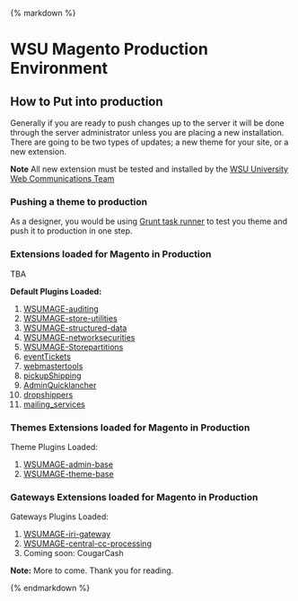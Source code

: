 {% markdown %}
# WSU Magento Production Environment
## How to Put into production
Generally if you are ready to push changes up to the server it will be done through the server administrator unless you are placing a new installation.  There are going to be two types of updates; a new theme for your site, or a new extension.

**Note** All new extension must be tested and installed by the [WSU University Web Communications Team](https://github.com/washingtonstateuniversity)

### Pushing a theme to production
As a designer, you would be using [Grunt task runner](http://gruntjs.com/) to test you theme and push it to production in one step.  



<a name="#productionModsLoaded"></a>
### Extensions loaded for Magento in Production
TBA

**Default Plugins Loaded:**

1. [WSUMAGE-auditing](https://github.com/washingtonstateuniversity/WSUMAGE-auditing.git)
1. [WSUMAGE-store-utilities](https://github.com/washingtonstateuniversity/WSUMAGE-store-utilities.git)
1. [WSUMAGE-structured-data](https://github.com/washingtonstateuniversity/WSUMAGE-structured-data.git)
1. [WSUMAGE-networksecurities](https://github.com/washingtonstateuniversity/WSUMAGE-networksecurities.git)
1. [WSUMAGE-Storepartitions](https://github.com/jeremyBass/WSUMAGE-Storepartitions.git)
1. [eventTickets](https://github.com/jeremyBass/eventTickets.git)
1. [webmastertools](https://github.com/jeremyBass/webmastertools.git)
1. [pickupShipping](https://github.com/jeremyBass/pickupShipping.git)
1. [AdminQuicklancher](https://github.com/jeremyBass/AdminQuicklancher.git)
1. [dropshippers](https://github.com/jeremyBass/dropshippers.git)
1. [mailing_services](https://github.com/jeremyBass/mailing_services.git)

<a name="#productionThemesLoaded"></a>
### Themes Extensions loaded for Magento in Production
<p>Theme Plugins Loaded:</p>

1. [WSUMAGE-admin-base](https://github.com/washingtonstateuniversity/WSUMAGE-admin-base.git)
1. [WSUMAGE-theme-base](https://github.com/washingtonstateuniversity/WSUMAGE-theme-base.git)

<a name="#productionGatewaysLoaded"></a>
### Gateways Extensions loaded for Magento in Production
Gateways Plugins Loaded:

1. [WSUMAGE-iri-gateway](https://github.com/washingtonstateuniversity/WSUMAGE-iri-gateway.git)
1. [WSUMAGE-central-cc-processing](https://github.com/washingtonstateuniversity/WSUMAGE-central-cc-processing.git)
1. Coming soon: CougarCash

**Note:** More to come. Thank you for reading.

{% endmarkdown %}